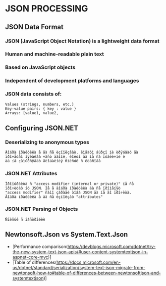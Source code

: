# JSON PROCESSING
## JSON Data Format
### JSON (JavaScript Object Notation) is a lightweight data format
### Human and machine-readable plain text
### Based on JavaScript objects
### Independent of development platforms and languages
### JSON data consists of:
```
Values (strings, numbers, etc.)
Key-value pairs: { key : value }
Arrays: [value1, value2,
```
## Configuring JSON.NET
### Deserializing to anonymous types
```
Äîáðà ïðàêòèêà å äà ñå èçïîëçâàò, êîãàòî áúðçî íè òðÿáâàò äà 
ïðî÷åòåì íÿêàêâà ÷àñò äàííè, êîèòî äà íå ñà ïóáëè÷íè è 
äà íå çàìúðñÿâàò ãëîáàëíèÿ ñïèñúê ñ êëàñîâå 
```
### JSON.NET Attributes
```
Ïðîïúðòèòà ñ "access modifier (internal or private)" íå ñå 
ïðî÷èòàò îò JSON. Íå å äîáðà ïðàêòèêà äà ñå ïðîìåíÿò 
"access modifier" ñàìî çàðàäè òîâà JSON äà íå ãî ïðî÷èòà.
Äîáðà ïðàêòèêà å äà ñå èçïîëçàò "attributes"
```
### JSON.NET Parsing of Objects
```
Ñïèñúê ñ íàñòðîéêè
```

## Newtonsoft.Json vs System.Text.Json
* [Performance comparison(https://devblogs.microsoft.com/dotnet/try-the-new-system-text-json-apis/#user-content-systemtextjson-in-aspnet-core-mvc)]
* [Table of differences(https://docs.microsoft.com/en-us/dotnet/standard/serialization/system-text-json-migrate-from-newtonsoft-how-to#table-of-differences-between-newtonsoftjson-and-systemtextjson)]

